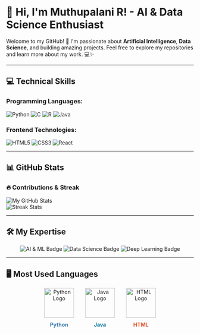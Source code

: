 # 👋 Hi, I'm Muthupalani R! - AI & Data Science Enthusiast

Welcome to my GitHub! 🚀 I'm passionate about **Artificial Intelligence**, **Data Science**, and building amazing projects. Feel free to explore my repositories and learn more about my work. 💻✨

---

## 💻 Technical Skills

### **Programming Languages:**

![Python](https://img.shields.io/badge/Python-%233776AB?style=flat-square&logo=python&logoColor=white)
![C](https://img.shields.io/badge/C-%2300599C?style=flat-square&logo=c&logoColor=white)
![R](https://img.shields.io/badge/R-%23276DC3?style=flat-square&logo=r&logoColor=white)
![Java](https://img.shields.io/badge/Java-%2300736B?style=flat-square&logo=java&logoColor=white)

### **Frontend Technologies:**

![HTML5](https://img.shields.io/badge/HTML5-%23E34F26?style=flat-square&logo=html5&logoColor=white)
![CSS3](https://img.shields.io/badge/CSS3-%231572B6?style=flat-square&logo=css3&logoColor=white)
![React](https://img.shields.io/badge/React-%2361DAFB?style=flat-square&logo=react&logoColor=white)

---

## 📊 GitHub Stats

### 🔥 Contributions & Streak

![My GitHub Stats](https://github-readme-stats.vercel.app/api?username=Muthupalani&show_icons=true&theme=radical&hide_border=true)  
![Streak Stats](https://github-readme-streak-stats.herokuapp.com/?user=Muthupalani&theme=radical&hide_border=true)

---

## 🛠️ My Expertise
<p align="center">
  <img src="https://img.shields.io/badge/AI%20%26%20Machine%20Learning-%23FFB6C1?style=flat-square" alt="AI & ML Badge">
  <img src="https://img.shields.io/badge/Data%20Science-%23FFD700?style=flat-square" alt="Data Science Badge">
  <img src="https://img.shields.io/badge/Deep%20Learning-%23FF4500?style=flat-square" alt="Deep Learning Badge">
</p>

---


## 🖥️ Most Used Languages

<div align="center" style="display: flex; justify-content: center; align-items: center; gap: 30px;">

  <!-- Python Logo -->
  <div style="text-align: center; cursor: pointer; transition: transform 0.3s ease-in-out;">
    <img src="https://cdn.jsdelivr.net/gh/devicons/devicon/icons/python/python-original.svg" alt="Python Logo" width="80" height="80" style="transition: transform 0.3s ease-in-out;">
    <p style="font-weight: bold; color: #3776AB; margin-top: 10px;">Python</p>
    <p style="visibility: hidden; font-size: 14px; color: #3776AB; margin-top: 5px;" class="percentage">75%</p>
  </div>

  <!-- Java Logo -->
  <div style="text-align: center; cursor: pointer; transition: transform 0.3s ease-in-out;">
    <img src="https://cdn.jsdelivr.net/gh/devicons/devicon/icons/java/java-original.svg" alt="Java Logo" width="80" height="80" style="transition: transform 0.3s ease-in-out;">
    <p style="font-weight: bold; color: #007396; margin-top: 10px;">Java</p>
    <p style="visibility: hidden; font-size: 14px; color: #007396; margin-top: 5px;" class="percentage">85%</p>
  </div>

  <!-- HTML Logo -->
  <div style="text-align: center; cursor: pointer; transition: transform 0.3s ease-in-out;">
    <img src="https://cdn.jsdelivr.net/gh/devicons/devicon/icons/html5/html5-original.svg" alt="HTML Logo" width="80" height="80" style="transition: transform 0.3s ease-in-out;">
    <p style="font-weight: bold; color: #E34F26; margin-top: 10px;">HTML</p>
    <p style="visibility: hidden; font-size: 14px; color: #E34F26; margin-top: 5px;" class="percentage">90%</p>
  </div>

</div>

<style>
  div:hover img {
    transform: scale(1.1);
  }

  div:hover .percentage {
    visibility: visible;
  }
</style>
